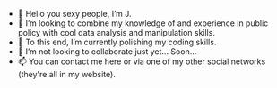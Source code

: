 - 👋 Hello you sexy people, I’m J.
- 👀 I’m looking to combine my knowledge of and experience in public policy with cool data analysis and manipulation skills.
- 🌱 To this end, I’m currently polishing my coding skills. 
- 💞️ I’m not looking to collaborate just yet... Soon...
- 📫 You can contact me here or via one of my other social networks (they're all in my website).

<!---
jbolns/jbolns is a ✨ special ✨ repository because its `README.md` (this file) appears on your GitHub profile.
You can click the Preview link to take a look at your changes.
--->
